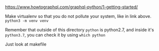 https://www.howtographql.com/graphql-python/1-getting-started/

Make virtualenv so that you do not pollute your system, like in link above. `python3 -m venv venv`

Remember that outside of this directory `python` is python2.7, and inside it's `python3.7`, you can check it by using `which python`

Just look at makefile
